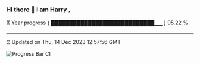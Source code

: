 ### Hi there 👋 I am Harry , 

⏳ Year progress { ████████████████████████████▁▁ } 95.22 %

---

⏰ Updated on Thu, 14 Dec 2023 12:57:56 GMT

![Progress Bar CI](https://github.com/duykhang68/duykhang68/workflows/Progress%20Bar%20CI/badge.svg)
